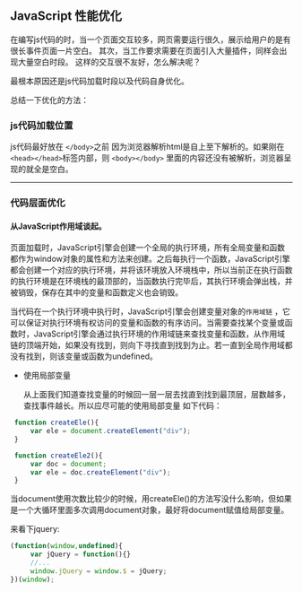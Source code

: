 ## JavaScript 性能优化

在编写js代码的时，当一个页面交互较多，网页需要运行很久，展示给用户的是有很长事件页面一片空白。
其次，当工作要求需要在页面引入大量插件，同样会出现大量空白时段。
这样的交互很不友好，怎么解决呢？

最根本原因还是js代码加载时段以及代码自身优化。

总结一下优化的方法：

###  js代码加载位置

   js代码最好放在 ```</body>```之前
	因为浏览器解析html是自上至下解析的。如果刚在```<head></head>```标签内部，则 ```<body></body>``` 里面的内容还没有被解析，浏览器呈现的就全是空白。
	
----------

### 代码层面优化

#### 从JavaScript作用域谈起。

   页面加载时，JavaScript引擎会创建一个全局的执行环境，所有全局变量和函数都作为window对象的属性和方法来创建。之后每执行一个函数，JavaScript引擎都会创建一个对应的执行环境，并将该环境放入环境栈中，所以当前正在执行函数的执行环境是在环境栈的最顶部的，当函数执行完毕后，其执行环境会弹出栈，并被销毁，保存在其中的变量和函数定义也会销毁。

   当代码在一个执行环境中执行时，JavaScript引擎会创建变量对象的`作用域链` ，它可以保证对执行环境有权访问的变量和函数的有序访问。当需要查找某个变量或函数时，JavaScript引擎会通过执行环境的作用域链来查找变量和函数，从作用域链的顶端开始，如果没有找到，则向下寻找直到找到为止。若一直到全局作用域都没有找到，则该变量或函数为undefined。
   
   - 使用局部变量

		从上面我们知道查找变量的时候回一层一层去找直到找到最顶层，层数越多，查找事件越长。所以应尽可能的使用局部变量
	如下代码：
	
   ``` javascript
	function createEle(){
		var ele = document.createElement("div");
	}

	function createEle2(){
		var doc = document;
		var ele = doc.createElement("div");
	}
   ```
	
   当document使用次数比较少的时候，用createEle()的方法写没什么影响，但如果是一个大循环里面多次调用document对象，最好将document赋值给局部变量。
   
   来看下jquery:
   ``` javascript
   (function(window,undefined){
   		var jQuery = function(){}
		//...
		window.jQuery = window.$ = jQuery;
   })(window);
   ```
	
